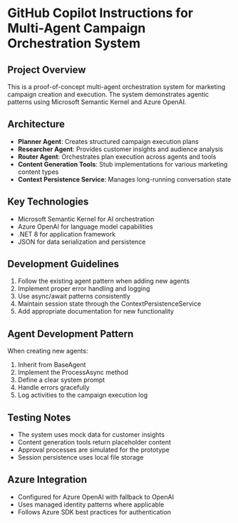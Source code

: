 # GitHub Copilot Instructions for Multi-Agent Campaign Orchestration System

<!-- Use this file to provide workspace-specific custom instructions to Copilot. For more details, visit https://code.visualstudio.com/docs/copilot/copilot-customization#_use-a-githubcopilotinstructionsmd-file -->

## Project Overview
This is a proof-of-concept multi-agent orchestration system for marketing campaign creation and execution. The system demonstrates agentic patterns using Microsoft Semantic Kernel and Azure OpenAI.

## Architecture
- **Planner Agent**: Creates structured campaign execution plans
- **Researcher Agent**: Provides customer insights and audience analysis
- **Router Agent**: Orchestrates plan execution across agents and tools
- **Content Generation Tools**: Stub implementations for various marketing content types
- **Context Persistence Service**: Manages long-running conversation state

## Key Technologies
- Microsoft Semantic Kernel for AI orchestration
- Azure OpenAI for language model capabilities
- .NET 8 for application framework
- JSON for data serialization and persistence

## Development Guidelines
1. Follow the existing agent pattern when adding new agents
2. Implement proper error handling and logging
3. Use async/await patterns consistently
4. Maintain session state through the ContextPersistenceService
5. Add appropriate documentation for new functionality

## Agent Development Pattern
When creating new agents:
1. Inherit from BaseAgent
2. Implement the ProcessAsync method
3. Define a clear system prompt
4. Handle errors gracefully
5. Log activities to the campaign execution log

## Testing Notes
- The system uses mock data for customer insights
- Content generation tools return placeholder content
- Approval processes are simulated for the prototype
- Session persistence uses local file storage

## Azure Integration
- Configured for Azure OpenAI with fallback to OpenAI
- Uses managed identity patterns where applicable
- Follows Azure SDK best practices for authentication
